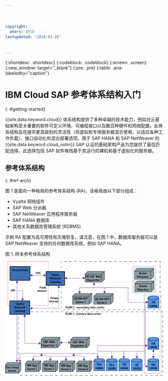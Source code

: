 ```yaml
---



copyright:
  years: 2018
lastupdated: "2018-03-26"


---
```


{:shortdesc: .shortdesc}
{:codeblock: .codeblock}
{:screen: .screen}
{:new_window: target="_blank"}
{:pre: .pre}
{:table: .aria-labeledby="caption"}

# IBM Cloud SAP 参考体系结构入门
{: #getting-started}

{{site.data.keyword.cloud}} 体系结构提供了多种卓越的技术能力，例如对云基础架构至关重要的软件可定义环境、可编程接口以及数百种硬件和网络配置。此体系结构旨在提供更高级别的灵活性（将虚拟和专用服务器混合使用，以适应各种工作负载）、接口自动化和混合部署选项。用于 SAP HANA 和 SAP NetWeaver 的 {{site.data.keyword.cloud_notm}} SAP 认证的基础架构产品为您提供了最佳匹配选择。此选择包括 SAP 软件堆栈基于其运行的裸机和基于虚拟化的服务器。

## 参考体系结构
{: #ref-arch}

图 1 是面向一种格局的参考体系结构 (RA)，该格局由以下部分组成：

  * Vyatta 网络组件
  * SAP Web 分派器
  * SAP NetWeaver 应用程序服务器
  * SAP HANA 数据库
  * 其他关系数据库管理系统 (RDBMS) 
  
示例 RA 配置为高可用性和灾难恢复。请注意，在图 1 中，数据库服务器可以是 SAP NetWeaver 支持的任何数据库系统，例如 SAP HANA。 

图 1. 样本参考体系结构

![图 1. 样本参考体系结构](/images/ref_architecture.png "样本参考体系结构")
